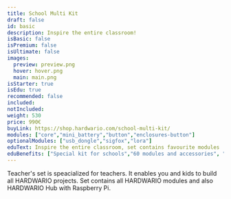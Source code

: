 ```yaml
---
title: School Multi Kit
draft: false
id: basic
description: Inspire the entire classroom!
isBasic: false
isPremium: false
isUltimate: false
images:
  preview: preview.png
  hover: hover.png
  main: main.png
isStarter: true
isEdu: true
recommended: false
included:
notIncluded:
weight: 530
price: 990€
buyLink: https://shop.hardwario.com/school-multi-kit/
modules: ["core","mini_battery","button","enclosures-button"]
optionalModules: ["usb_dongle","sigfox","lora"]
eduText: Inspire the entire classroom, set contains favourite modules
eduBenefits: ["Special kit for schools","60 modules and accessories", "Contains HARDWARIO Hub", "You can build any HARDWARIO project"]
---
```


Teacher's set is speacialized for teachers. It enables you and kids to build all HARDWARIO projects. Set contains all HARDWARIO modules and also HARDWARIO Hub with Raspberry Pi.

